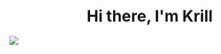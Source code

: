 <h1 align="center">Hi there, I'm Krill</h1>
<img src="https://github-readme-stats.vercel.app/api/top-langs/?username=vlonebara&hide_progress=false&theme=nord">
